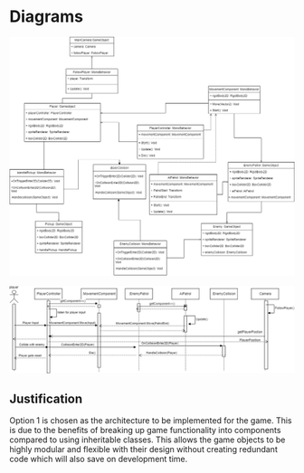 # Diagrams 

![Class Diagram](Architecture\Diagrams\ClassDiagram.png "Class Diagram")

![Sequence Diagram](Architecture\Diagrams\SequenceDiagram.png "Sequence Diagram")

## Justification
Option 1 is chosen as the architecture to be implemented for the game. This is due to the benefits of breaking up game functionality into components compared to using inheritable classes. This allows the game objects to be highly modular and flexible with their design without creating redundant code which will also save on development time.
